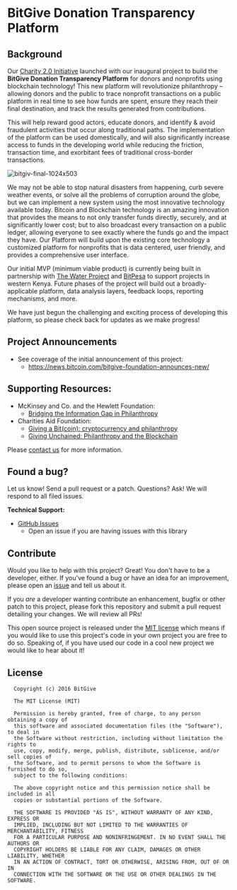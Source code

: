 # BitGive Donation Transparency Platform

## Background
Our [Charity 2.0 Initiative](http://bitgivefoundation.org/bitcoin-charity-2-0-initiative/) launched with our inaugural project to build the **BitGive Donation Transparency Platform** for donors and nonprofits using blockchain technology! This new platform will revolutionize philanthropy – allowing donors and the public to trace nonprofit transactions on a public platform in real time to see how funds are spent, ensure they reach their final destination, and track the results generated from contributions.

This will help reward good actors, educate donors, and identify & avoid fraudulent activities that occur along traditional paths. The implementation of the platform can be used domestically, and will also significantly increase access to funds in the developing world while reducing the friction, transaction time, and exorbitant fees of traditional cross-border transactions.

![bitgiv-final-1024x503](http://bitgivefoundation.org/wp-content/uploads/2015/09/bitgv-final-1024x503.png)

We may not be able to stop natural disasters from happening, curb severe weather events, or solve all the problems of corruption around the globe, but we can implement a new system using the most innovative technology available today. Bitcoin and Blockchain technology is an amazing innovation that provides the means to not only transfer funds directly, securely, and at significantly lower cost; but to also broadcast every transaction on a public ledger, allowing everyone to see exactly where the funds go and the impact they have. Our Platform will build upon the existing core technology a customized platform for nonprofits that is data centered, user friendly, and provides a comprehensive user interface.

Our initial MVP (minimum viable product) is currently being built in partnership with [The Water Project](https://thewaterproject.org/) and [BitPesa](https://www.bitpesa.co/) to support projects in western Kenya. Future phases of the project will build out a broadly-applicable platform, data analysis layers, feedback loops, reporting mechanisms, and more.

We have just begun the challenging and exciting process of developing this platform, so please check back for updates as we make progress!


## Project Announcements

* See coverage of the initial announcement of this project:
  * https://news.bitcoin.com/bitgive-foundation-announces-new/

## Supporting Resources:

* McKinsey and Co. and the Hewlett Foundation:
  * [Bridging the Information Gap in Philanthropy](http://www.hewlett.org/uploads/files/whitepaper.pdf)
* Charities Aid Foundation:
  * [Giving a Bit(coin): cryptocurrency and philanthropy](https://www.cafonline.org/docs/default-source/about-us-publications/givingabitcoin-cryptocurrency-philanthropy-may2015.pdf?sfvrsn=5)
  * [Giving Unchained: Philanthropy and the Blockchain](https://www.cafonline.org/docs/default-source/about-us-publications/givingunchained-philanthropy-and-the-blockchain.pdf?sfvrsn=4)

Please [contact us](http://bitgivefoundation.org/contact/) for more information.


## Found a bug?

Let us know! Send a pull request or a patch. Questions? Ask! We will respond to all filed issues.

**Technical Support:**

* [GitHub Issues](https://github.com/BitGive/donation-transparency-platform/issues)
  * Open an issue if you are having issues with this library

## Contribute

Would you like to help with this project?  Great!  You don't have to be a developer, either.  If you've found a bug or have an idea for an improvement, please open an [issue](https://github.com/BitGive/donation-transparency-platform/issues) and tell us about it.

If you *are* a developer wanting contribute an enhancement, bugfix or other patch to this project, please fork this repository and submit a pull request detailing your changes. We will review all PRs!

This open source project is released under the [MIT license](http://opensource.org/licenses/MIT) which means if you would like to use this project's code in your own project you are free to do so.  Speaking of, if you have used our code in a cool new project we would like to hear about it!

## License

```
  Copyright (c) 2016 BitGive

  The MIT License (MIT)

  Permission is hereby granted, free of charge, to any person obtaining a copy of
  this software and associated documentation files (the "Software"), to deal in
  the Software without restriction, including without limitation the rights to
  use, copy, modify, merge, publish, distribute, sublicense, and/or sell copies of
  the Software, and to permit persons to whom the Software is furnished to do so,
  subject to the following conditions:

  The above copyright notice and this permission notice shall be included in all
  copies or substantial portions of the Software.

  THE SOFTWARE IS PROVIDED "AS IS", WITHOUT WARRANTY OF ANY KIND, EXPRESS OR
  IMPLIED, INCLUDING BUT NOT LIMITED TO THE WARRANTIES OF MERCHANTABILITY, FITNESS
  FOR A PARTICULAR PURPOSE AND NONINFRINGEMENT. IN NO EVENT SHALL THE AUTHORS OR
  COPYRIGHT HOLDERS BE LIABLE FOR ANY CLAIM, DAMAGES OR OTHER LIABILITY, WHETHER
  IN AN ACTION OF CONTRACT, TORT OR OTHERWISE, ARISING FROM, OUT OF OR IN
  CONNECTION WITH THE SOFTWARE OR THE USE OR OTHER DEALINGS IN THE SOFTWARE.
```
